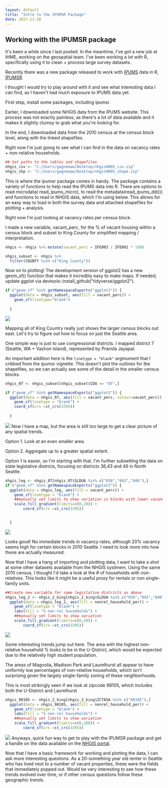 ```yaml
---
layout: default
title: "Intro to the IPUMSR Package"
date: 2017-11-26
---
```


## Working with the IPUMSR package

It's been a while since I last posted. In the meantime, I've got a new job at IHME, working on the geospatial team. I've been working a lot with R, specifically using it to clean + process large survey datasets.

Recently there was a new package released to work with [IPUMS](https://www.ipums.org/) data in R, [IPUMSR](https://github.com/mnpopcenter/ipumsr).

I thought I would try to play around with it and see what interesting data I can find, as I haven't had much exposure to IPUMS data yet.

First step, install some packages, including ipumsr.

Earlier, I downloaded some NHGIS data from the IPUMS website. This process was not exactly painless, as there's a lot of data available and it makes it slightly clumsy to grab what you're looking for.

In the end, I downloaded data from the 2010 census at the census block level, along with the linked shapefiles.

Right now I'm just going to see what I can find in the data on vacancy rates + non-relative households.

``` r
## Set paths to the tables and shapefiles
nhgis_csv <- "C:/Users/gagnemaw/Desktop/nhgis0005_csv.zip"
nhgis_shp <- "C:/Users/gagnemaw/Desktop/nhgis0005_shape.zip"
```

This is where the ipumsr package comes in handy. The package contains a variety of functions to help read the IPUMS data into R. There are options to read microdata( read\_ipums\_micro), to read the metadata(read\_ipums\_ddi()) and functions to read in NHGIS data, which I'm using below. This allows for an easy way to load in both the survey data and attached shapefiles for plotting + analysis.

Right now I'm just looking at vacancy rates per census block.

I made a new variable, vacant\_perc, for the % of vacant housing within a census block and subset to King County for simplified mapping / interpretation.

``` r
nhgis <- nhgis %>% mutate(vacant_perc = IFE003 / IFE001 * 100)

nhgis_subset <- nhgis %>% 
  filter(COUNTY %in% c("King County"))
```

Now on to plotting! The development version of ggplot2 has a new geom\_sf() function that makes it incredbly easy to make maps. If needed, update ggplot via devtools::install\_github("tidyverse/ggplot2").

``` r
if ("geom_sf" %in% getNamespaceExports("ggplot2")) {
  ggplot(data = nhgis_subset, aes(fill = vacant_perc)) +
    geom_sf(linetype="blank")
    
  }
```

![](/images/unnamed-chunk-5-1.png)

Mapping all of King Country really just shows the larger census blocks out east. Let's try to figure out how to focus on just the Seattle area.

One simple way is just to use congressional districts. I mapped district 7 (Seattle, WA + Vashon Island), represented by Pramila Jayapal.

An important addition here is the `linetype = "blank"` argmument that I cribbed from the ipumsr vignette. This doesn't plot the outlines for the shapefiles, so we can actually see some of the detail in the smaller census blocks.

``` r
nhgis_07 <- nhgis_subset[nhgis_subset$CDA == "07",]

if ("geom_sf" %in% getNamespaceExports("ggplot2")) {
  ggplot(data = nhgis_07, aes(fill = vacant_perc, colour=vacant_perc)) +
    geom_sf(linetype = "blank") + 
    coord_sf(crs =st_crs(3395))
    
  }
```

![](/images/unnamed-chunk-6-1.png) Now I have a map, but the area is still too large to get a clear picture of any spatial trends.

Option 1. Look at an even smaller area.

Option 2. Aggregate up to a greater spatial extent.

Option 1 is easier, so I'm starting with that. I'm further subsetting the data on state legislative districts, focusing on districts 36,43 and 46 in North Seattle.

``` r
nhgis_leg <- nhgis_07[nhgis_07$SLDUA %in% c("036","043","046"),]
if ("geom_sf" %in% getNamespaceExports("ggplot2")) {
  ggplot(data = nhgis_leg, aes(fill = vacant_perc)) +
    geom_sf(linetype = "blank") + 
    ##manually set limits to show variation in blocks with lower vacancy rates
    scale_fill_gradient(limits=c(0,20)) + 
        coord_sf(crs =st_crs(3395))

    
  }
```

![](/images/unnamed-chunk-7-1.png)

Looks good! No immediate trends in vacancy rates, although 20% vacancy seems high for certain blocks in 2010 Seattle. I need to look more into how these are actually measured.

Now that I have a hang of importing and plotting data, I want to take a shot at some other datasets available from the NHGIS systmem. Using the same 2010 census, I thought I'd take a look at the \# of households with non-relatives. This looks like it might be a useful proxy for rentals or non single-family units.

``` r
##Create new variable for same legislative districts as above
nhgis_leg_2 <- nhgis_2_king[nhgis_2_king$SLDUA %in% c("036","043","046"),]
  ggplot(data = nhgis_leg_2, aes(fill = nonrel_household_per)) +
    geom_sf(linetype = "blank") + 
    labs(fill = "% non-rel households") + 
    ##manually set limits to show variation
    scale_fill_gradient(limits=c(0,50)) + 
        coord_sf(crs =st_crs(3395))
```

![](/images/unnamed-chunk-9-1.png)

Some interesting trends jump out here. The area with the highest non-relative household % looks to be in the U-District, which would be expected due to the relatively high student population.

The areas of Magnolia, Madison Park and Laurelhurst all appear to have uniformly low percentages of non-relative households, which isn't surprising given the largely single-family zoning of these neighborhoods.

This is most strikingly seen if we look at zipcode 98105, which includes both the U-District and Laurelhurst

``` r
nhgis_98105 <- nhgis_2_king[nhgis_2_king$ZCTA5A %in% c("98105"),]
  ggplot(data = nhgis_98105, aes(fill = nonrel_household_per)) +
    geom_sf(linetype = "blank") + 
    labs(fill = "% non-rel households") + 
    ##manually set limits to show variation
    scale_fill_gradient(limits=c(0,100)) + 
        coord_sf(crs =st_crs(3395)) 
```
![](/images/unnamed-chunk-10-1.png)
Anyways, quick fun way to get to play with the IPUMSR package and get a handle on the data available on the [NHGIS portal](https://www.nhgis.org/).

Now that I have a basic framework for working and plotting the data, I can ask more interesting questions. As a 20-something year old renter in Seattle who has lived next to a number of vacant properties, these were the fields that immediately popped out. Would be very interesting to see how these trends evolved over time, or if other census questions follow these geographic trends.

